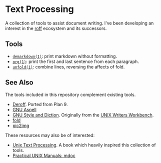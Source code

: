 # Text Processing

A collection of tools to assist document writing. I've been developing an interest in the [roff](https://en.wikipedia.org/wiki/Roff_%28software%29) ecosystem and its successors.

## Tools

- [`demarkdown(1)`][demarkdown.1]: print markdown without formatting.
- [`org(1)`][org.1]: print the first and last sentence from each paragraph.
- [`unfold(1)`][unfold.1]: combine lines, reversing the affects of fold.

## See Also

The tools included in this repository complement existing tools.

- [Deroff](https://github.com/9fans/plan9port/blob/master/src/cmd/deroff.c). Ported from Plan 9.
- [GNU Aspell](http://aspell.net/)
- [GNU Style and Diction](https://www.gnu.org/software/diction/). Originally from the [UNIX Writers Workbench](https://en.wikipedia.org/wiki/Writer%27s_Workbench).
- [fold](https://www.gnu.org/software/coreutils/manual/html_node/fold-invocation.html)
- [pic2img](https://github.com/sylsau/pic2img)

These resources may also be of interested:

- [Unix Text Processing](https://www.oreilly.com/openbook/utp/). A book which heavily inspired this collection of tools.
- [Practical UNIX Manuals: mdoc](https://manpages.bsd.lv/mdoc.html)

[demarkdown.1]: https://htmlpreview.github.io/?https://github.com/jonhiggs/text-processing/blob/main/doc/man1/demarkdown.1.html
[org.1]: https://htmlpreview.github.io/?https://github.com/jonhiggs/text-processing/blob/main/doc/man1/org.1.html
[unfold.1]: https://htmlpreview.github.io/?https://github.com/jonhiggs/text-processing/blob/main/doc/man1/unfold.1.html
